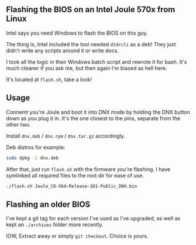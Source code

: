 Flashing the BIOS on an Intel Joule 570x from Linux
---------------------------------------------------

Intel says you need Windows to flash the BIOS on this guy.

The thing is, Intel included the tool needed `dldrcli` as a deb! They just didn't write any scripts around it or write
docs.

I took all the logic in their Windows batch script and rewrote it for bash. It's much cleaner if you ask me, but then again I'm biased as hell here.

It's located at `flash.sh`, take a look!


Usage
-----

Connemt you're Joule and boot it into DNX mode by holding the DNX button down as you plug it in.
It's the one closest to the pins, separate from the other two.

Install `dnx.deb` / `dnx.rpm` / `dnx.tar.gz` accordingly.

Deb distros for example:

```sh
sudo dpkg -i dnx.deb
```

After that, just run `flash.sh` with the firmware you're flashing.
I have symlinked all required files to the root dir for ease of use.

```sh
./flash.sh Joule_C0-X64-Release-1D1-Public_DNX.bin
```

Flashing an older BIOS
----------------------

I've kept a git tag for each version I've used as I've upgraded, as well as kept an `./archives` folder more recently.

IOW, Extract away or simply `git checkout`. Choice is yours.
